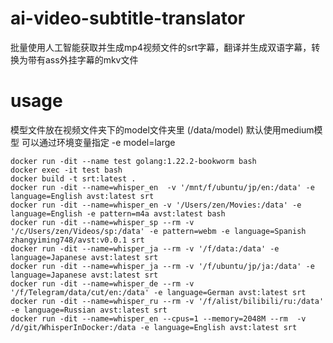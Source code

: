# ai-video-subtitle-translator
批量使用人工智能获取并生成mp4视频文件的srt字幕，翻译并生成双语字幕，转换为带有ass外挂字幕的mkv文件

# usage
模型文件放在视频文件夹下的model文件夹里 (/data/model)
默认使用medium模型
可以通过环境变量指定 -e model=large

```shell
docker run -dit --name test golang:1.22.2-bookworm bash
docker exec -it test bash
docker build -t srt:latest .
docker run -dit --name=whisper_en  -v '/mnt/f/ubuntu/jp/en:/data' -e language=English avst:latest srt
docker run -dit --name=whisper_en -v '/Users/zen/Movies:/data' -e language=English -e pattern=m4a avst:latest bash
docker run -dit --name=whisper_sp --rm -v '/c/Users/zen/Videos/sp:/data' -e pattern=webm -e language=Spanish zhangyiming748/avst:v0.0.1 srt
docker run -dit --name=whisper_ja --rm -v '/f/data:/data' -e language=Japanese avst:latest srt
docker run -dit --name=whisper_ja --rm -v '/f/ubuntu/jp/ja:/data' -e language=Japanese avst:latest srt
docker run -dit --name=whisper_de --rm -v '/f/Telegram/data/cut/en:/data' -e language=German avst:latest srt
docker run -dit --name=whisper_ru --rm -v '/f/alist/bilibili/ru:/data' -e language=Russian avst:latest srt
docker run -dit --name=whisper_en --cpus=1 --memory=2048M --rm  -v /d/git/WhisperInDocker:/data -e language=English avst:latest srt
```
